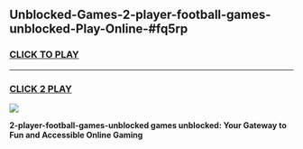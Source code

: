 
## Unblocked-Games-2-player-football-games-unblocked-Play-Online-#fq5rp
<h3>
<a href="https://premium.freeplayer.one?title=2-player-football-games-unblocked&ref=27F">CLICK TO PLAY</a></h3>
<hr>

<h3>
<a href="https://premium.freeplayer.one?title=2-player-football-games-unblocked&ref=27F">CLICK 2 PLAY</a>
  
</h3>

<a href="https://premium.freeplayer.one?title=2-player-football-games-unblocked&ref=27F"><img src="https://clearcache.store/games.png"></a>


**2-player-football-games-unblocked games unblocked: Your Gateway to Fun and Accessible Online Gaming**
